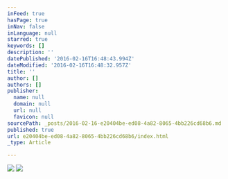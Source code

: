 ```yaml
---
inFeed: true
hasPage: true
inNav: false
inLanguage: null
starred: true
keywords: []
description: ''
datePublished: '2016-02-16T16:48:43.994Z'
dateModified: '2016-02-16T16:48:32.957Z'
title: ''
author: []
authors: []
publisher:
  name: null
  domain: null
  url: null
  favicon: null
sourcePath: _posts/2016-02-16-e20404be-ed08-4a82-8065-4bb226cd68b6.md
published: true
url: e20404be-ed08-4a82-8065-4bb226cd68b6/index.html
_type: Article

---
```

![](https://the-grid-user-content.s3-us-west-2.amazonaws.com/4c3205ca-9cd1-4c22-adeb-2b1287dfebba.jpg)
![](https://the-grid-user-content.s3-us-west-2.amazonaws.com/96af675a-9e0f-451a-9b53-b012592fbe84.jpg)